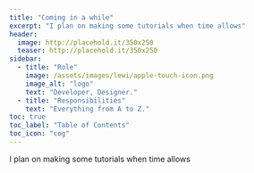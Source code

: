 ```yaml
---
title: "Coming in a while"
excerpt: "I plan on making some tutorials when time allows"
header:
  image: http://placehold.it/350x250
  teaser: http://placehold.it/350x250
sidebar:
  - title: "Role"
    image: /assets/images/lewi/apple-touch-icon.png
    image_alt: "logo"
    text: "Developer, Designer."
  - title: "Responsibilities"
    text: "Everything from A to Z."
toc: true
toc_label: "Table of Contents"
toc_icon: "cog"
---
```


I plan on making some tutorials when time allows
